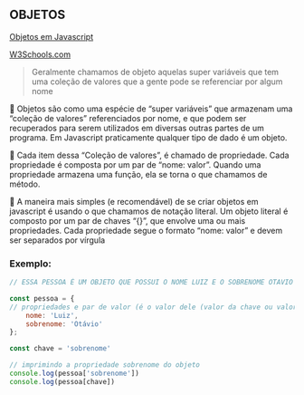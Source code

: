 ## OBJETOS

[Objetos em Javascript](https://www.w3schools.com/js/js_object_definition.asp)

[W3Schools.com](https://www.w3schools.com/js/js_object_definition.asp)

> Geralmente chamamos de objeto aquelas super variáveis que tem uma coleção de valores que a gente pode se referenciar por algum nome
> 

📌 Objetos são como uma espécie de “super variáveis” que armazenam uma “coleção de valores” referenciados por nome, e que podem ser recuperados para serem utilizados em diversas outras partes de um programa. Em Javascript praticamente qualquer tipo de dado é um objeto.


📌 Cada item dessa “Coleção de valores”, é chamado de propriedade. Cada propriedade é composta por um par de “nome: valor”. Quando uma propriedade armazena uma função, ela se torna o que chamamos de método.


📌 A maneira mais simples (e recomendável) de se criar objetos em javascript é usando o que chamamos de notação literal. Um objeto literal é composto por um par de chaves “{}”, que envolve uma ou mais propriedades. Cada propriedade segue o formato “nome: valor” e devem ser separados por vírgula


### Exemplo:

```jsx
// ESSA PESSOA É UM OBJETO QUE POSSUI O NOME LUIZ E O SOBRENOME OTAVIO

const pessoa = {
// propriedades e par de valor (é o valor dele (valor da chave ou valor da propriedade))
	nome: 'Luiz',
	sobrenome: 'Otávio'
};

const chave = 'sobrenome'

// imprimindo a propriedade sobrenome do objeto
console.log(pessoa['sobrenome'])
console.log(pessoa[chave])
```